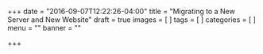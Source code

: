 +++
date = "2016-09-07T12:22:26-04:00"
title = "Migrating to a New Server and New Website"
draft = true
images = [
]
tags = [
]
categories = [
]
menu = ""
banner = ""

+++


